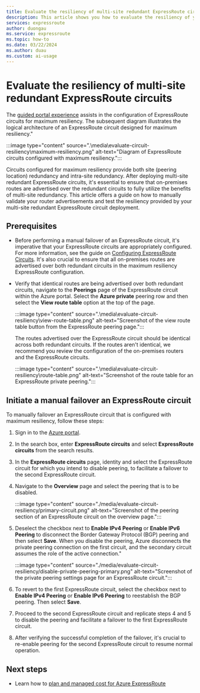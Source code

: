 ```yaml
---
title: Evaluate the resiliency of multi-site redundant ExpressRoute circuits
description: This article shows you how to evaluate the resiliency of your ExpressRoute circuit deployment by manually testing the failover of your ExpressRoute circuits.
services: expressroute
author: duongau
ms.service: expressroute
ms.topic: how-to
ms.date: 03/22/2024
ms.author: duau
ms.custom: ai-usage
---
```


# Evaluate the resiliency of multi-site redundant ExpressRoute circuits

The [guided portal experience](expressroute-howto-circuit-portal-resource-manager.md?pivots=expressroute-preview) assists in the configuration of ExpressRoute circuits for maximum resiliency. The subsequent diagram illustrates the logical architecture of an ExpressRoute circuit designed for maximum resiliency."

:::image type="content" source=".\media\evaluate-circuit-resiliency\maximum-resiliency.png" alt-text="Diagram of ExpressRoute circuits configured with maximum resiliency.":::

Circuits configured for maximum resiliency provide both site (peering location) redundancy and intra-site redundancy. After deploying multi-site redundant ExpressRoute circuits, it's essential to ensure that on-premises routes are advertised over the redundant circuits to fully utilize the benefits of multi-site redundancy. This article offers a guide on how to manually validate your router advertisements and test the resiliency provided by your multi-site redundant ExpressRoute circuit deployment.

## Prerequisites

* Before performing a manual failover of an ExpressRoute circuit, it's imperative that your ExpressRoute circuits are appropriately configured. For more information, see the guide on [Configuring ExpressRoute Circuits](expressroute-howto-circuit-portal-resource-manager.md?pivots=expressroute-preview). It's also crucial to ensure that all on-premises routes are advertised over both redundant circuits in the maximum resiliency ExpressRoute configuration.

* Verify that identical routes are being advertised over both redundant circuits, navigate to the **Peerings** page of the ExpressRoute circuit within the Azure portal. Select the **Azure private** peering row and then select the **View route table** option at the top of the page.

    :::image type="content" source=".\media\evaluate-circuit-resiliency\view-route-table.png" alt-text="Screenshot of the view route table button from the ExpressRoute peering page.":::

    The routes advertised over the ExpressRoute circuit should be identical across both redundant circuits. If the routes aren't identical, we recommend you review the configuration of the on-premises routers and the ExpressRoute circuits.

    :::image type="content" source=".\media\evaluate-circuit-resiliency\route-table.png" alt-text="Screenshot of the route table for an ExpressRoute private peering.":::

## Initiate a manual failover an ExpressRoute circuit

To manually failover an ExpressRoute circuit that is configured with maximum resiliency, follow these steps:

1. Sign in to the [Azure portal](https://portal.azure.com/).

1. In the search box, enter **ExpressRoute circuits** and select **ExpressRoute circuits** from the search results.

1. In the **ExpressRoute circuits** page, identity and select the ExpressRoute circuit for which you intend to disable peering, to facilitate a failover to the second ExpressRoute circuit.

1. Navigate to the **Overview** page and select the peering that is to be disabled.

    :::image type="content" source="./media/evaluate-circuit-resiliency/primary-circuit.png" alt-text="Screenshot of the peering section of an ExpressRoute circuit on the overview page.":::

1.  Deselect the checkbox next to **Enable IPv4 Peering** or **Enable IPv6 Peering** to disconnect the Border Gateway Protocol (BGP) peering and then select **Save**. When you disable the peering, Azure disconnects the private peering connection on the first circuit, and the secondary circuit assumes the role of the active connection."

    :::image type="content" source="./media/evaluate-circuit-resiliency/disable-private-peering-primary.png" alt-text="Screenshot of the private peering settings page for an ExpressRoute circuit.":::

1. To revert to the first ExpressRoute circuit, select the checkbox next to **Enable IPv4 Peering** or **Enable IPv6 Peering** to reestablish the BGP peering. Then select **Save**.

1. Proceed to the second ExpressRoute circuit and replicate steps 4 and 5 to disable the peering and facilitate a failover to the first ExpressRoute circuit.

1. After verifying the successful completion of the failover, it's crucial to re-enable peering for the second ExpressRoute circuit to resume normal operation.

## Next steps

* Learn how to [plan and managed cost for Azure ExpressRoute](plan-manage-cost.md)
